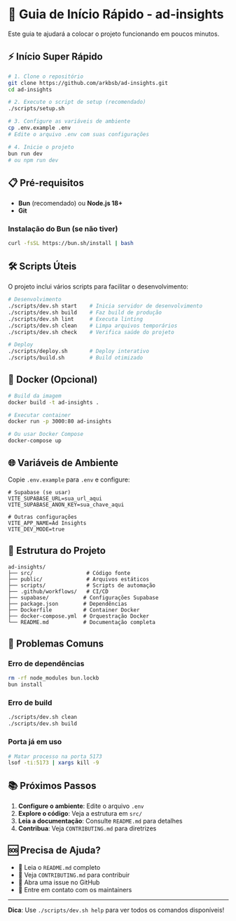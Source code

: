 # 🚀 Guia de Início Rápido - ad-insights

Este guia te ajudará a colocar o projeto funcionando em poucos minutos.

## ⚡ Início Super Rápido

```bash
# 1. Clone o repositório
git clone https://github.com/arkbsb/ad-insights.git
cd ad-insights

# 2. Execute o script de setup (recomendado)
./scripts/setup.sh

# 3. Configure as variáveis de ambiente
cp .env.example .env
# Edite o arquivo .env com suas configurações

# 4. Inicie o projeto
bun run dev
# ou npm run dev
```

## 📋 Pré-requisitos

- **Bun** (recomendado) ou **Node.js 18+**
- **Git**

### Instalação do Bun (se não tiver)
```bash
curl -fsSL https://bun.sh/install | bash
```

## 🛠️ Scripts Úteis

O projeto inclui vários scripts para facilitar o desenvolvimento:

```bash
# Desenvolvimento
./scripts/dev.sh start    # Inicia servidor de desenvolvimento
./scripts/dev.sh build    # Faz build de produção
./scripts/dev.sh lint     # Executa linting
./scripts/dev.sh clean    # Limpa arquivos temporários
./scripts/dev.sh check    # Verifica saúde do projeto

# Deploy
./scripts/deploy.sh       # Deploy interativo
./scripts/build.sh        # Build otimizado
```

## 🐳 Docker (Opcional)

```bash
# Build da imagem
docker build -t ad-insights .

# Executar container
docker run -p 3000:80 ad-insights

# Ou usar Docker Compose
docker-compose up
```

## 🌐 Variáveis de Ambiente

Copie `.env.example` para `.env` e configure:

```env
# Supabase (se usar)
VITE_SUPABASE_URL=sua_url_aqui
VITE_SUPABASE_ANON_KEY=sua_chave_aqui

# Outras configurações
VITE_APP_NAME=Ad Insights
VITE_DEV_MODE=true
```

## 📁 Estrutura do Projeto

```
ad-insights/
├── src/                 # Código fonte
├── public/              # Arquivos estáticos
├── scripts/             # Scripts de automação
├── .github/workflows/   # CI/CD
├── supabase/           # Configurações Supabase
├── package.json        # Dependências
├── Dockerfile          # Container Docker
├── docker-compose.yml  # Orquestração Docker
└── README.md           # Documentação completa
```

## 🚨 Problemas Comuns

### Erro de dependências
```bash
rm -rf node_modules bun.lockb
bun install
```

### Erro de build
```bash
./scripts/dev.sh clean
./scripts/dev.sh build
```

### Porta já em uso
```bash
# Matar processo na porta 5173
lsof -ti:5173 | xargs kill -9
```

## 📚 Próximos Passos

1. **Configure o ambiente**: Edite o arquivo `.env`
2. **Explore o código**: Veja a estrutura em `src/`
3. **Leia a documentação**: Consulte `README.md` para detalhes
4. **Contribua**: Veja `CONTRIBUTING.md` para diretrizes

## 🆘 Precisa de Ajuda?

- 📖 Leia o `README.md` completo
- 🤝 Veja `CONTRIBUTING.md` para contribuir
- 🐛 Abra uma issue no GitHub
- 💬 Entre em contato com os maintainers

---

**Dica**: Use `./scripts/dev.sh help` para ver todos os comandos disponíveis!

